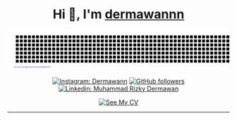 <h1 align="center"> Hi 👋, I'm <a href="https://www.linkedin.com/in/muhammad-rizky-dermawan-0337aa301/">dermawannn</a></h1>
<div align="center">

[![jasineri/gitartwork](gitartwork.svg)](https://github.com/dermawannnn99/dermawannnn99)
</div>
<div align="center">

[![Instagram: Dermawann](https://img.shields.io/badge/-FOLLOW-blue?style=for-the-badge&logo=Instagram&link=https://www.instagram.com/dermanray06/)][instagram]
[![GitHub followers](https://img.shields.io/github/followers/dermawannnn99?logo=GitHub&style=for-the-badge)][github]
[![Linkedin: Muhammad Rizky Dermawan](https://img.shields.io/badge/-CONNECT%20ME%20IN%20LINKEDLN-blue?style=for-the-badge&logo=Linkedin&link=https://www.linkedin.com/in/muhammad-rizky-dermawan-0337aa301/)][linkedin]

</div>


<div align="center">
  <a href="https://drive.google.com/file/d/16ye5Hj36lzZN-J1mN_-ATgAmLqFvQ5PX/view?usp=sharing" target="_blank">
    <img src="https://img.shields.io/badge/See%20My%20CV-Open%20Now-brightgreen?style=for-the-badge" alt="See My CV">
  </a>
</div>

---

[linkedin]: https://www.linkedin.com/in/muhammad-rizky-dermawan-0337aa301/
[github]: https://github.com/dermawannnn99
[instagram]: https://www.instagram.com/dermanray06/
[email]: rizkydermawan12345@gmail.com@gmail.com
